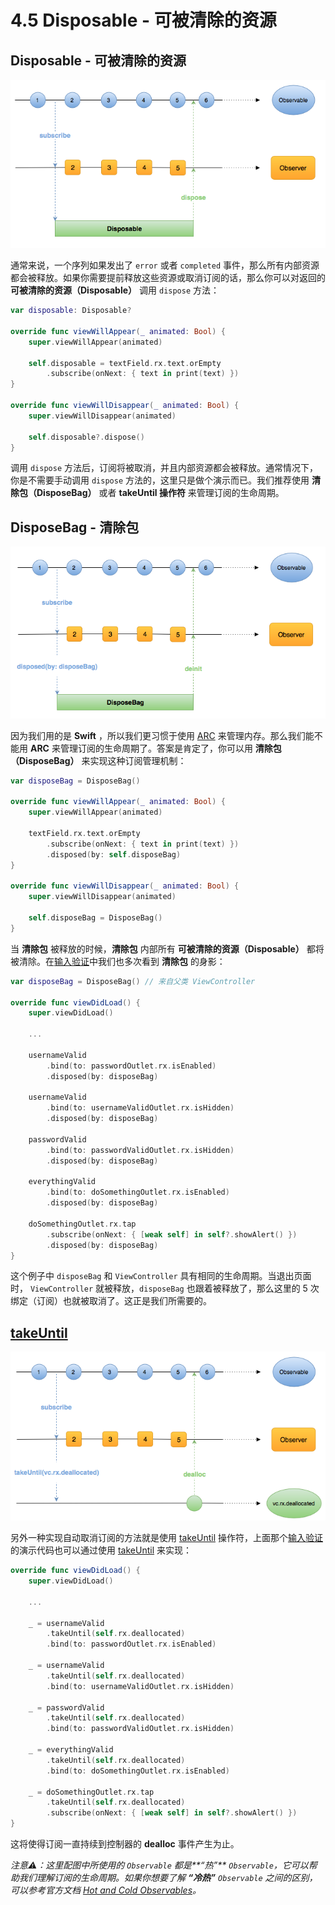 # 4.5 Disposable - 可被清除的资源

## Disposable - 可被清除的资源

![](../.gitbook/assets/Disposable.png)

通常来说，一个序列如果发出了 `error` 或者 `completed` 事件，那么所有内部资源都会被释放。如果你需要提前释放这些资源或取消订阅的话，那么你可以对返回的 **可被清除的资源（Disposable）** 调用 `dispose` 方法：

```swift
var disposable: Disposable?

override func viewWillAppear(_ animated: Bool) {
    super.viewWillAppear(animated)

    self.disposable = textField.rx.text.orEmpty
        .subscribe(onNext: { text in print(text) })
}

override func viewWillDisappear(_ animated: Bool) {
    super.viewWillDisappear(animated)

    self.disposable?.dispose()
}
```

调用 `dispose` 方法后，订阅将被取消，并且内部资源都会被释放。通常情况下，你是不需要手动调用 `dispose` 方法的，这里只是做个演示而已。我们推荐使用 **清除包（DisposeBag）** 或者 **takeUntil 操作符** 来管理订阅的生命周期。

## DisposeBag - 清除包

![](../.gitbook/assets/DisposeBag.png)

因为我们用的是 **Swift** ，所以我们更习惯于使用 [ARC](https://developer.apple.com/library/content/documentation/Swift/Conceptual/Swift_Programming_Language/AutomaticReferenceCounting.html#//apple_ref/doc/uid/TP40014097-CH20-ID48) 来管理内存。那么我们能不能用 **ARC** 来管理订阅的生命周期了。答案是肯定了，你可以用 **清除包（DisposeBag）** 来实现这种订阅管理机制：

```swift
var disposeBag = DisposeBag()

override func viewWillAppear(_ animated: Bool) {
    super.viewWillAppear(animated)

    textField.rx.text.orEmpty
        .subscribe(onNext: { text in print(text) })
        .disposed(by: self.disposeBag)
}

override func viewWillDisappear(_ animated: Bool) {
    super.viewWillDisappear(animated)

    self.disposeBag = DisposeBag()
}
```

当 **清除包** 被释放的时候，**清除包** 内部所有 **可被清除的资源（Disposable）** 都将被清除。在[输入验证](../first_app.md)中我们也多次看到 **清除包** 的身影：

```swift
var disposeBag = DisposeBag() // 来自父类 ViewController

override func viewDidLoad() {
    super.viewDidLoad()

    ...

    usernameValid
        .bind(to: passwordOutlet.rx.isEnabled)
        .disposed(by: disposeBag)

    usernameValid
        .bind(to: usernameValidOutlet.rx.isHidden)
        .disposed(by: disposeBag)

    passwordValid
        .bind(to: passwordValidOutlet.rx.isHidden)
        .disposed(by: disposeBag)

    everythingValid
        .bind(to: doSomethingOutlet.rx.isEnabled)
        .disposed(by: disposeBag)

    doSomethingOutlet.rx.tap
        .subscribe(onNext: { [weak self] in self?.showAlert() })
        .disposed(by: disposeBag)
}
```

这个例子中 `disposeBag` 和 `ViewController` 具有相同的生命周期。当退出页面时， `ViewController` 就被释放，`disposeBag` 也跟着被释放了，那么这里的 5 次绑定（订阅）也就被取消了。这正是我们所需要的。

## [takeUntil](../decision_tree/takeuntil.md)

![](../.gitbook/assets/TakeUntil.png)

另外一种实现自动取消订阅的方法就是使用 [takeUntil](../decision_tree/takeuntil.md) 操作符，上面那个[输入验证](../first_app.md)的演示代码也可以通过使用 [takeUntil](../decision_tree/takeuntil.md) 来实现：

```swift
override func viewDidLoad() {
    super.viewDidLoad()

    ...

    _ = usernameValid
        .takeUntil(self.rx.deallocated)
        .bind(to: passwordOutlet.rx.isEnabled)

    _ = usernameValid
        .takeUntil(self.rx.deallocated)
        .bind(to: usernameValidOutlet.rx.isHidden)

    _ = passwordValid
        .takeUntil(self.rx.deallocated)
        .bind(to: passwordValidOutlet.rx.isHidden)

    _ = everythingValid
        .takeUntil(self.rx.deallocated)
        .bind(to: doSomethingOutlet.rx.isEnabled)

    _ = doSomethingOutlet.rx.tap
        .takeUntil(self.rx.deallocated)
        .subscribe(onNext: { [weak self] in self?.showAlert() })
}
```

这将使得订阅一直持续到控制器的 **dealloc** 事件产生为止。

_注意⚠️：这里配图中所使用的 `Observable` 都是**“热”** `Observable`，它可以帮助我们理解订阅的生命周期。如果你想要了解 **“冷热”** `Observable` 之间的区别，可以参考官方文档_ [_Hot and Cold Observables_](https://github.com/ReactiveX/RxSwift/blob/master/Documentation/HotAndColdObservables.md)_。_

